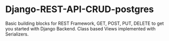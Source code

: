 # Django-REST-API-CRUD-postgres
Basic building blocks for REST Framework, GET, POST, PUT, DELETE to get you started with Django Backend. Class based Views implemented with Serializers.

